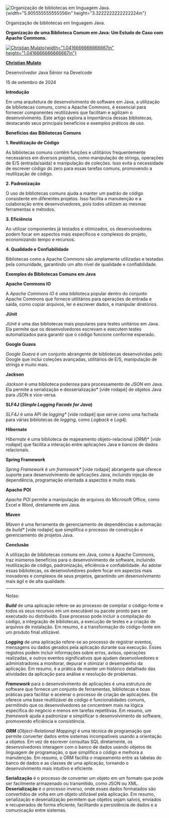 ![Organização de bibliotecas em linguagem Java.](c:\dev\personal_articles\md\media/media/image1.png){width="5.905555555555556in" height="3.3222222222222224in"}

Organização de bibliotecas em linguagem Java.

**Organização de uma Biblioteca Comum em Java: Um Estudo de Caso com Apache Commons.**

[![Christian Mulato](c:\dev\personal_articles\md\media/media/image2.jpeg){width="1.0416666666666667in" height="1.0416666666666667in"}](https://www.linkedin.com/in/chmulato/)

[**Christian Mulato**](https://www.linkedin.com/in/chmulato/)

Desenvolvedor Java Sênior na Develcode

15 de setembro de 2024

**Introdução**

Em uma arquitetura de desenvolvimento de software em Java, a utilização de bibliotecas comuns, como a Apache Commons, é essencial para fornecer componentes reutilizáveis que facilitam e agilizam o desenvolvimento. Este artigo explora a importância dessas bibliotecas, destacando seus principais benefícios e exemplos práticos de uso.

**Benefícios das Bibliotecas Comuns**

**1. Reutilização de Código**

As bibliotecas comuns contêm funções e utilitários frequentemente necessários em diversos projetos, como manipulação de strings, operações de E/S (entrada/saída) e manipulação de coleções. Isso evita a necessidade de escrever código do zero para essas tarefas comuns, promovendo a reutilização de código.

**2. Padronização**

O uso de bibliotecas comuns ajuda a manter um padrão de código consistente em diferentes projetos. Isso facilita a manutenção e a colaboração entre desenvolvedores, pois todos utilizam as mesmas ferramentas e métodos.

**3. Eficiência**

Ao utilizar componentes já testados e otimizados, os desenvolvedores podem focar em aspectos mais específicos e complexos do projeto, economizando tempo e recursos.

**4. Qualidade e Confiabilidade**

Bibliotecas como a Apache Commons são amplamente utilizadas e testadas pela comunidade, garantindo um alto nível de qualidade e confiabilidade.

**Exemplos de Bibliotecas Comuns em Java**

**Apache Commons IO**

A *Apache Commons IO* é uma biblioteca popular dentro do conjunto Apache Commons que fornece utilitários para operações de entrada e saída, como copiar arquivos, ler e escrever dados, e manipular diretórios.

**JUnit**

*JUnit* é uma das bibliotecas mais populares para testes unitários em Java. Ela permite que os desenvolvedores escrevam e executem testes automatizados para garantir que o código funcione conforme esperado.

**Google Guava**

*Google Guava* é um conjunto abrangente de bibliotecas desenvolvidas pelo Google que inclui coleções avançadas, utilitários de E/S, manipulação de strings e muito mais.

**Jackson**

*Jackson* é uma biblioteca poderosa para processamento de *JSON* em Java. Ela permite a serialização e desserialização\* \[vide rodapé\] de objetos Java para JSON e vice-versa.

**SLF4J (*Simple Logging Facade for Java*)**

*SLF4J* é uma API de *logging\** \[vide rodapé\] que serve como uma fachada para várias bibliotecas de *logging*, como *Logback* e *Log4j*.

**Hibernate**

*Hibernate* é uma biblioteca de mapeamento objeto-relacional (*ORM*)\* \[*vide rodapé*\] que facilita a interação entre aplicações Java e bancos de dados relacionais.

**Spring Framework**

*Spring Framework* é um *framework\** \[vide rodapé\] abrangente que oferece suporte para desenvolvimento de aplicações Java, incluindo injeção de dependência, programação orientada a aspectos e muito mais.

**Apache POI**

*Apache POI* permite a manipulação de arquivos do Microsoft Office, como Excel e Word, diretamente em Java.

**Maven**

*Maven* é uma ferramenta de gerenciamento de dependências e automação de *build\** \[vide rodaṕe\] que simplifica o processo de construção e gerenciamento de projetos Java.

**Conclusão**

A utilização de bibliotecas comuns em Java, como a Apache Commons, traz inúmeros benefícios para o desenvolvimento de software, incluindo reutilização de código, padronização, eficiência e confiabilidade. Ao adotar essas bibliotecas, os desenvolvedores podem focar em aspectos mais inovadores e complexos de seus projetos, garantindo um desenvolvimento mais ágil e de alta qualidade.

------------------------------------------------------------------------

Notas:

***Build*** de uma aplicação refere-se ao processo de compilar o código-fonte e todos os seus recursos em um executável ou pacote pronto para ser executado ou distribuído. Esse processo pode incluir a compilação do código, a integração de bibliotecas, a execução de testes e a criação de arquivos de instalação. Em resumo, é a transformação do código-fonte em um produto final utilizável.

***Logging*** de uma aplicação refere-se ao processo de registrar eventos, mensagens ou dados gerados pela aplicação durante sua execução. Esses registros podem incluir informações sobre erros, avisos, operações realizadas, e outros eventos significativos que ajudam desenvolvedores e administradores a monitorar, depurar e otimizar o desempenho da aplicação. Em resumo, é a prática de manter um histórico detalhado das atividades da aplicação para análise e resolução de problemas.

***Framework*** para o desenvolvimento de aplicações é uma estrutura de software que fornece um conjunto de ferramentas, bibliotecas e boas práticas para facilitar e acelerar o processo de criação de aplicações. Ele oferece uma base reutilizável de código e funcionalidades comuns, permitindo que os desenvolvedores se concentrem mais na lógica específica do negócio e menos em tarefas repetitivas. Em resumo, um *framework* ajuda a padronizar e simplificar o desenvolvimento de software, promovendo eficiência e consistência.

***ORM*** (*Object-Relational Mapping*) é uma técnica de programação que permite converter dados entre sistemas incompatíveis usando a orientação a objetos. Em vez de escrever consultas SQL diretamente, os desenvolvedores interagem com o banco de dados usando objetos de linguagem de programação, o que simplifica o código e melhora a manutenção. Em resumo, o ORM facilita o mapeamento entre as tabelas do banco de dados e as classes de uma aplicação, tornando o desenvolvimento mais intuitivo e eficiente.

**Serialização** é o processo de converter um objeto em um formato que pode ser facilmente armazenado ou transmitido, como JSON ou XML. **Deserialização** é o processo inverso, onde esses dados formatados são convertidos de volta em um objeto utilizável pela aplicação. Em resumo, serialização e deserialização permitem que objetos sejam salvos, enviados e recuperados de forma eficiente, facilitando a persistência de dados e a comunicação entre sistemas.
